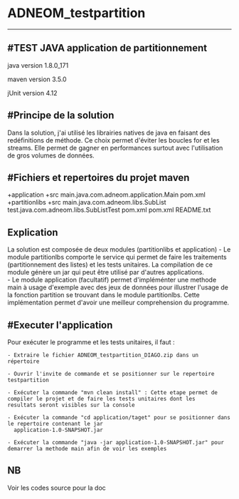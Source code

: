 # ADNEOM_testpartition

------------------------------------------------------------------------
#TEST JAVA application de partitionnement
------------------------------------------------------------------------

java version 1.8.0_171

maven version 3.5.0 

jUnit version 4.12


#Principe de la solution
------------------------

Dans la solution, j'ai utilisé les librairies natives de java en faisant des redéfinitions de méthode. Ce choix permet d'éviter les boucles for et les streams. 
Elle permet de gagner en performances surtout avec l'utilisation de gros volumes de données.


#Fichiers et repertoires du projet maven
----------------------------------------
+application
	+src
		main.java.com.adneom.application.Main
	pom.xml	
+partitionlibs
	+src
		main.java.com.adneom.libs.SubList
		test.java.com.adneom.libs.SubListTest
	pom.xml
pom.xml
README.txt

Explication 
---------------

La solution est composée de deux modules (partitionlibs et application)
	- Le module partitionlbs comporte le service qui permet de faire les traitements (partitionnement des listes) et les tests unitaires.
	  La compilation de ce module génère un jar qui peut être utilisé par d'autres applications.	  
	- Le module application (facultatif) permet d'impléménter une methode main à usage d'exemple avec des jeux de données pour illustrer 
	  l'usage de la fonction partition se trouvant dans le module partitionlbs. Cette implémentation permet d'avoir une meilleur comprehension du programme.

	
#Executer l'application
--------------------------

Pour exécuter le programme et les tests unitaires, il faut :

	- Extraire le fichier ADNEOM_testpartition_DIAGO.zip dans un répertoire
	
	- Ouvrir l'invite de commande et se positionner sur le repertoire testpartition
	
	- Exécuter la commande "mvn clean install" : Cette etape permet de compiler le projet et de faire les tests unitaires dont les 		  resultats seront visibles sur la console
	
	- Exécuter la commande "cd application/taget" pour se positionner dans le repertoire contenant le jar 
	  application-1.0-SNAPSHOT.jar
	  
	- Exécuter la commande "java -jar application-1.0-SNAPSHOT.jar" pour demarrer la methode main afin de voir les exemples 
	
	
NB 
---
Voir les codes source pour la doc
